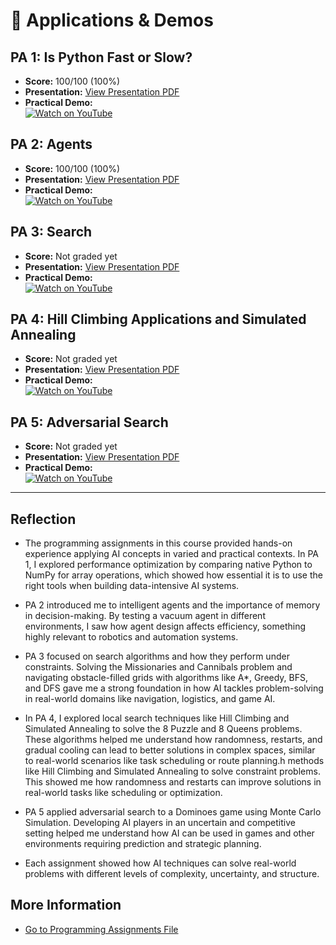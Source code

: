 # 🎥 Applications & Demos

## PA 1: Is Python Fast or Slow?
- **Score:** 100/100 (100%)
- **Presentation:** [View Presentation PDF](./project_presentations/Is_python_fast_or_slow_slides.pdf)
- **Practical Demo:**  
  [![Watch on YouTube](https://img.youtube.com/vi/XSlvegh3Rtw/0.jpg)](https://www.youtube.com/watch?v=XSlvegh3Rtw)

## PA 2: Agents
- **Score:** 100/100 (100%)
- **Presentation:** [View Presentation PDF](./project_presentations/Agents_and_Task_Management_Slides.pdf)
- **Practical Demo:**  
  [![Watch on YouTube](https://img.youtube.com/vi/cP1q-On0Ga8/0.jpg)](https://www.youtube.com/watch?v=cP1q-On0Ga8)

## PA 3: Search
- **Score:** Not graded yet
- **Presentation:** [View Presentation PDF](./project_presentations/Search_Algorithms_Slides.pdf)
- **Practical Demo:**  
  [![Watch on YouTube](https://img.youtube.com/vi/Bkx7HfHAXKI/0.jpg)](https://www.youtube.com/watch?v=Bkx7HfHAXKI)

## PA 4: Hill Climbing Applications and Simulated Annealing
- **Score:** Not graded yet
- **Presentation:** [View Presentation PDF](./project_presentations/Hill_Climbing_Applications_Slides.pdf)
- **Practical Demo:**  
  [![Watch on YouTube](https://img.youtube.com/vi/N_gFn9xPqpQ/0.jpg)](https://www.youtube.com/watch?v=N_gFn9xPqpQ)

## PA 5: Adversarial Search
- **Score:** Not graded yet
- **Presentation:** [View Presentation PDF](./project_presentations/Adversarial_Search_(Domino)_Slides.pdf)
- **Practical Demo:**  
  [![Watch on YouTube](https://img.youtube.com/vi/Ew0PU2I5ZSM/0.jpg)](https://www.youtube.com/watch?v=Ew0PU2I5ZSM)

---

## Reflection
- The programming assignments in this course provided hands-on experience applying AI concepts in varied and practical contexts. In PA 1, I explored performance optimization by comparing native Python to NumPy for array operations, which showed how essential it is to use the right tools when building data-intensive AI systems.

- PA 2 introduced me to intelligent agents and the importance of memory in decision-making. By testing a vacuum agent in different environments, I saw how agent design affects efficiency, something highly relevant to robotics and automation systems.

- PA 3 focused on search algorithms and how they perform under constraints. Solving the Missionaries and Cannibals problem and navigating obstacle-filled grids with algorithms like A*, Greedy, BFS, and DFS gave me a strong foundation in how AI tackles problem-solving in real-world domains like navigation, logistics, and game AI.

- In PA 4, I explored local search techniques like Hill Climbing and Simulated Annealing to solve the 8 Puzzle and 8 Queens problems. These algorithms helped me understand how randomness, restarts, and gradual cooling can lead to better solutions in complex spaces, similar to real-world scenarios like task scheduling or route planning.h methods like Hill Climbing and Simulated Annealing to solve constraint problems. This showed me how randomness and restarts can improve solutions in real-world tasks like scheduling or optimization. 

- PA 5 applied adversarial search to a Dominoes game using Monte Carlo Simulation. Developing AI players in an uncertain and competitive setting helped me understand how AI can be used in games and other environments requiring prediction and strategic planning.

- Each assignment showed how AI techniques can solve real-world problems with different levels of complexity, uncertainty, and structure.

## More Information
- [Go to Programming Assignments File](./programming-assignments.md/)

